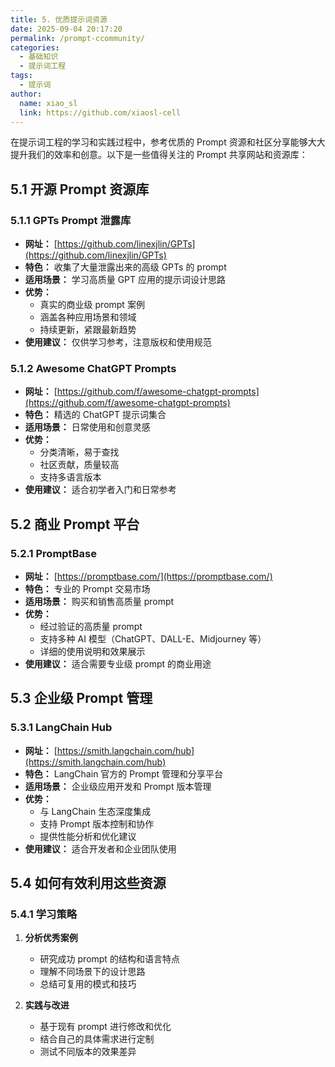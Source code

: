 ```yaml
---
title: 5. 优质提示词资源
date: 2025-09-04 20:17:20
permalink: /prompt-ccommunity/
categories:
  - 基础知识
  - 提示词工程
tags: 
  - 提示词
author: 
  name: xiao_sl
  link: https://github.com/xiaosl-cell
---
```


在提示词工程的学习和实践过程中，参考优质的 Prompt 资源和社区分享能够大大提升我们的效率和创意。以下是一些值得关注的 Prompt 共享网站和资源库：

## 5.1 开源 Prompt 资源库

### 5.1.1 GPTs Prompt 泄露库
- **网址：** [https://github.com/linexjlin/GPTs](https://github.com/linexjlin/GPTs)
- **特色：** 收集了大量泄露出来的高级 GPTs 的 prompt
- **适用场景：** 学习高质量 GPT 应用的提示词设计思路
- **优势：** 
  - 真实的商业级 prompt 案例
  - 涵盖各种应用场景和领域
  - 持续更新，紧跟最新趋势
- **使用建议：** 仅供学习参考，注意版权和使用规范

### 5.1.2 Awesome ChatGPT Prompts
- **网址：** [https://github.com/f/awesome-chatgpt-prompts](https://github.com/f/awesome-chatgpt-prompts)
- **特色：** 精选的 ChatGPT 提示词集合
- **适用场景：** 日常使用和创意灵感
- **优势：**
  - 分类清晰，易于查找
  - 社区贡献，质量较高
  - 支持多语言版本
- **使用建议：** 适合初学者入门和日常参考

## 5.2 商业 Prompt 平台

### 5.2.1 PromptBase
- **网址：** [https://promptbase.com/](https://promptbase.com/)
- **特色：** 专业的 Prompt 交易市场
- **适用场景：** 购买和销售高质量 prompt
- **优势：**
  - 经过验证的高质量 prompt
  - 支持多种 AI 模型（ChatGPT、DALL-E、Midjourney 等）
  - 详细的使用说明和效果展示
- **使用建议：** 适合需要专业级 prompt 的商业用途

## 5.3 企业级 Prompt 管理

### 5.3.1 LangChain Hub
- **网址：** [https://smith.langchain.com/hub](https://smith.langchain.com/hub)
- **特色：** LangChain 官方的 Prompt 管理和分享平台
- **适用场景：** 企业级应用开发和 Prompt 版本管理
- **优势：**
  - 与 LangChain 生态深度集成
  - 支持 Prompt 版本控制和协作
  - 提供性能分析和优化建议
- **使用建议：** 适合开发者和企业团队使用

## 5.4 如何有效利用这些资源

### 5.4.1 学习策略
1. **分析优秀案例**
   - 研究成功 prompt 的结构和语言特点
   - 理解不同场景下的设计思路
   - 总结可复用的模式和技巧

2. **实践与改进**
   - 基于现有 prompt 进行修改和优化
   - 结合自己的具体需求进行定制
   - 测试不同版本的效果差异
